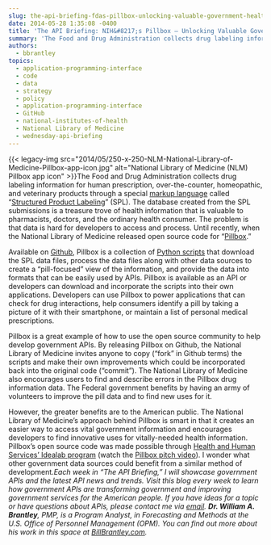 ```yaml
---
slug: the-api-briefing-fdas-pillbox-unlocking-valuable-government-health-information-through-apis
date: 2014-05-28 1:35:08 -0400
title: 'The API Briefing: NIH&#8217;s Pillbox – Unlocking Valuable Government Health Information through APIs'
summary: 'The Food and Drug Administration collects drug labeling information for human prescription, over-the-counter, homeopathic, and veterinary products through a special markup language called &ldquo;Structured Product Labeling&rdquo; (SPL).  The database created from the SPL submissions is a treasure trove of health information that is valuable'
authors:
  - bbrantley
topics:
  - application-programming-interface
  - code
  - data
  - strategy
  - policy
  - application-programming-interface
  - GitHub
  - national-institutes-of-health
  - National Library of Medicine
  - wednesday-api-briefing
---
```


{{< legacy-img src="2014/05/250-x-250-NLM-National-Library-of-Medicine-Pillbox-app-icon.jpg" alt="National Library of Medicine (NLM) Pillbox app icon" >}}The Food and Drug Administration collects drug labeling information for human prescription, over-the-counter, homeopathic, and veterinary products through a special [markup language](http://en.wikipedia.org/wiki/Markup_language "Definition of Markup Language") called “[Structured Product Labeling](http://www.fda.gov/forindustry/datastandards/structuredproductlabeling/default.htm "Structured Product Labeling")” (SPL). The database created from the SPL submissions is a treasure trove of health information that is valuable to pharmacists, doctors, and the ordinary health consumer. The problem is that data is hard for developers to access and process. Until recently, when the National Library of Medicine released open source code for “[Pillbox](http://developmentseed.org/blog/2014/05/23/pillbox-launches-on-github/ "Pillbox on Github").”

Available on [Github](https://github.com/HHS/pillbox-data-process), Pillbox is a collection of [Python scripts](https://www.python.org/doc/essays/blurb/ "What is Python?") that download the SPL data files, process the data files along with other data sources to create a “pill-focused” view of the information, and provide the data into formats that can be easily used by APIs. Pillbox is available as an API or developers can download and incorporate the scripts into their own applications. Developers can use Pillbox to power applications that can check for drug interactions, help consumers identify a pill by taking a picture of it with their smartphone, or maintain a list of personal medical prescriptions.

Pillbox is a great example of how to use the open source community to help develop government APIs. By releasing Pillbox on Github, the National Library of Medicine invites anyone to copy (“fork” in Github terms) the scripts and make their own improvements which could be incorporated back into the original code (“commit”). The National Library of Medicine also encourages users to find and describe errors in the Pillbox drug information data. The Federal government benefits by having an army of volunteers to improve the pill data and to find new uses for it.

However, the greater benefits are to the American public. The National Library of Medicine’s approach behind Pillbox is smart in that it creates an easier way to access vital government information and encourages developers to find innovative uses for vitally-needed health information. Pillbox&#8217;s open source code was made possible through [Health and Human Services&#8217; Idealab program](http://www.hhs.gov/idealab/innovate/pillbox/ "HHS' Idealab Program") (watch the [Pillbox pitch video](http://www.youtube.com/watch?v=lPCY75t2P4M "Pillbox Video Pitch")). I wonder what other government data sources could benefit from a similar method of development._Each week in “The API Briefing,” I will showcase government APIs and the latest API news and trends. Visit this blog every week to learn how government APIs are transforming government and improving government services for the American people. If you have ideas for a topic or have questions about APIs, please contact me via [email](mailto:%20William.Brantley@opm.gov)._
_**Dr. William A. Brantley**, PMP, is a Program Analyst, in Forecasting and Methods at the U.S. Office of Personnel Management (OPM). You can find out more about his work in this space at [BillBrantley.com](http://billbrantley.com/)._